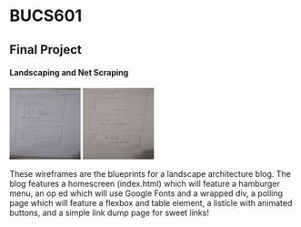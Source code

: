 # BUCS601

## Final Project
#### Landscaping and Net Scraping
<img src="final_project/CSFP.jpg" style="width:125px; height:125px;"/>
<img src="final_project/CSFP2.jpg" style="width:125px; height:125px;"/>

<p> These wireframes are the blueprints for a landscape architecture blog. The
blog features a homescreen (index.html) which will feature a hamburger menu,
an op ed which will use Google Fonts and a wrapped div, a polling page which
will feature a flexbox and table element, a listicle with animated buttons, and
a simple link dump page for sweet links!
